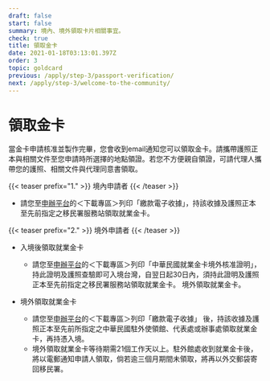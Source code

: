 ```yaml
---
draft: false
start: false
summary: 境內、境外領取卡片相關事宜。
check: true
title: 領取金卡
date: 2021-01-18T03:13:01.397Z
order: 3
topic: goldcard
previous: /apply/step-3/passport-verification/
next: /apply/step-3/welcome-to-the-community/
---
```

# 領取金卡

當金卡申請核准並製作完畢，您會收到email通知您可以領取金卡。請攜帶護照正本與相關文件至您申請時所選擇的地點領證。若您不方便親自領證，可請代理人攜帶您的護照、相關文件與代理同意書領取。

{{< teaser prefix="1." >}}
境內申請者
{{< /teaser >}}

* 請您至[申辦平台](https://coa.immigration.gov.tw/coa-frontend/four-in-one/entry/golden-card)的＜下載專區＞列印「繳款電子收據」，持該收據及護照正本至先前指定之移民署服務站領取就業金卡。

{{< teaser prefix="2." >}}
境外申請者
{{< /teaser >}}

* 入境後領取就業金卡

  * 請您至[申辦平台](https://coa.immigration.gov.tw/coa-frontend/four-in-one/entry/golden-card)的＜下載專區＞列印「中華民國就業金卡境外核准證明」，持此證明及護照查驗即可入境台灣，自翌日起30日內，須持此證明及護照正本至先前指定之移民署服務站領取就業金卡。
    境外領取就業金卡。
* 境外領取就業金卡

  * 請您至[申辦平台](https://coa.immigration.gov.tw/coa-frontend/four-in-one/entry/golden-card)的＜下載專區＞列印「繳款電子收據」 後，持該收據及護照正本至先前所指定之中華民國駐外使領館、代表處或辦事處領取就業金卡，再持憑入境。
  * 境外領取就業金卡等待期需21個工作天以上。駐外館處收到就業金卡後，將以電郵通知申請人領取，倘若逾三個月期間未領取，將再以外交郵袋寄回移民署。